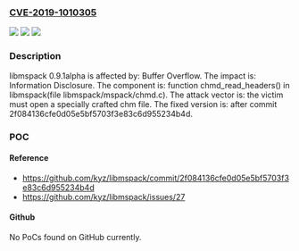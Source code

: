 ### [CVE-2019-1010305](https://cve.mitre.org/cgi-bin/cvename.cgi?name=CVE-2019-1010305)
![](https://img.shields.io/static/v1?label=Product&message=libmspack&color=blue)
![](https://img.shields.io/static/v1?label=Version&message=0.9.1alpha%20%5Bfixed%3A%20after%20commit%202f084136cfe0d05e5bf5703f3e83c6d955234b4d%5D%20&color=brightgreen)
![](https://img.shields.io/static/v1?label=Vulnerability&message=Buffer%20Overflow&color=brightgreen)

### Description

libmspack 0.9.1alpha is affected by: Buffer Overflow. The impact is: Information Disclosure. The component is: function chmd_read_headers() in libmspack(file libmspack/mspack/chmd.c). The attack vector is: the victim must open a specially crafted chm file. The fixed version is: after commit 2f084136cfe0d05e5bf5703f3e83c6d955234b4d.

### POC

#### Reference
- https://github.com/kyz/libmspack/commit/2f084136cfe0d05e5bf5703f3e83c6d955234b4d
- https://github.com/kyz/libmspack/issues/27

#### Github
No PoCs found on GitHub currently.

